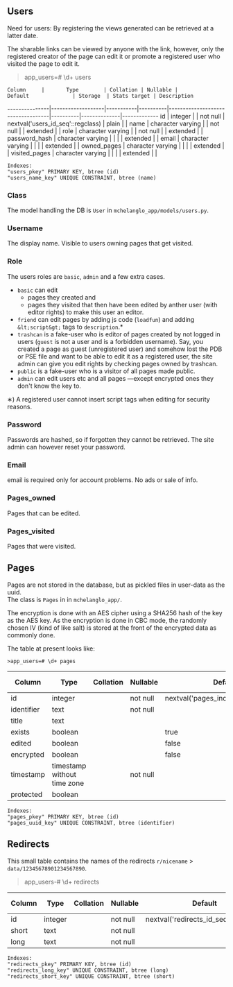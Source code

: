 ## Users
Need for users: By registering the views generated can be retrieved at a latter date.

The sharable links can be viewed by anyone with the link, 
however, only the registered creator of the page can edit it or promote a registered user who visited the page to edit it.

> app_users=# \d+ users

    Column     |       Type        | Collation | Nullable |              Default              | Storage  | Stats target | Description 
---------------|-------------------|-----------|----------|-----------------------------------|----------|--------------|-------------
 id            | integer           |           | not null | nextval('users_id_seq'::regclass) | plain    |              | 
 name          | character varying |           | not null |                                   | extended |              | 
 role          | character varying |           | not null |                                   | extended |              | 
 password_hash | character varying |           |          |                                   | extended |              | 
 email         | character varying |           |          |                                   | extended |              | 
 owned_pages   | character varying |           |          |                                   | extended |              | 
 visited_pages | character varying |           |          |                                   | extended |              | 

    Indexes:
    "users_pkey" PRIMARY KEY, btree (id)
    "users_name_key" UNIQUE CONSTRAINT, btree (name)


### Class
The model handling the DB is `User` in `mchelanglo_app/models/users.py`.

### Username
The display name. Visible to users owning pages that get visited.

### Role
The users roles are `basic`, `admin` and a few extra cases.
* `basic` can edit
    * pages they created and
    * pages they visited that then have been edited by anther user (with editor rights) to make this user an editor.
* `friend` can edit pages by adding js code (`loadfun`) and adding `&lt;script&gt;` tags to `description`.*
* `trashcan` is a fake-user who is editor of pages created by not logged in users (`guest` is not a user and is a forbidden username). Say, you created a page as guest (unregistered user) and somehow lost the PDB or PSE file and want to be able to edit it as a registered user, the site admin can give you edit rights by checking pages owned by trashcan.
* `public` is a fake-user who is a visitor of all pages made public.
* `admin` can edit users etc and all pages &mdash;except encrypted ones they don't know the key to.

&lowast;) A registered user cannot insert script tags when editing for security reasons.

### Password
Passwords are hashed, so if forgotten they cannot be retrieved. The site admin can however reset your password.

### Email
email is required only for account problems. No ads or sale of info.

### Pages_owned
Pages that can be edited.

### Pages_visited
Pages that were visited.

## Pages
Pages are not stored in the database, but as pickled files in user-data as the uuid.                                   
The class is `Pages` in in `mchelanglo_app/`.

The encryption is done with an AES cipher using a SHA256 hash of the key as the AES key.
As the encryption is done in CBC mode, the randomly chosen IV (kind of like salt) is stored at the front of the encrypted data as commonly done.

The table at present looks like:


    >app_users=# \d+ pages
    
   Column   |            Type             | Collation | Nullable |               Default                | Storage  | Stats target | Description 
------------|-----------------------------|-----------|----------|--------------------------------------|----------|--------------|-------------
 id         | integer                     |           | not null | nextval('pages_index_seq'::regclass) | plain    |              | 
 identifier | text                        |           | not null |                                      | extended |              | 
 title      | text                        |           |          |                                      | extended |              | 
 exists     | boolean                     |           |          | true                                 | plain    |              | 
 edited     | boolean                     |           |          | false                                | plain    |              | 
 encrypted  | boolean                     |           |          | false                                | plain    |              | 
 timestamp  | timestamp without time zone |           | not null |                                      | plain    |              | 
 protected  | boolean                     |           |          |                                      | plain    |              | 
    
    Indexes:
    "pages_pkey" PRIMARY KEY, btree (id)
    "pages_uuid_key" UNIQUE CONSTRAINT, btree (identifier)


## Redirects

This small table contains the names of the redirects `r/nicename` > `data/12345678901234567890`.

>app_users-# \d+ redirects


 Column |  Type   | Collation | Nullable |                Default                | Storage  | Stats target | Description 
--------|---------|-----------|----------|---------------------------------------|----------|--------------|-------------
 id     | integer |           | not null | nextval('redirects_id_seq'::regclass) | plain    |              | 
 short  | text    |           | not null |                                       | extended |              | 
 long   | text    |           | not null |                                       | extended |              | 

    Indexes:
    "redirects_pkey" PRIMARY KEY, btree (id)
    "redirects_long_key" UNIQUE CONSTRAINT, btree (long)
    "redirects_short_key" UNIQUE CONSTRAINT, btree (short)
